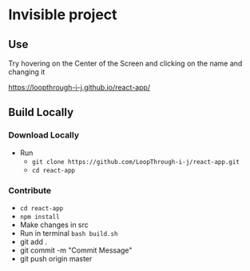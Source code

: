 # Invisible project 

## Use
Try hovering on the Center of the Screen and clicking on the name and changing it

https://loopthrough-i-j.github.io/react-app/

## Build Locally

### Download Locally

- Run 
    - ```git clone https://github.com/LoopThrough-i-j/react-app.git```
    - ```cd react-app``` 

### Contribute
- ```cd react-app``` 
- ```npm install```
- Make changes in src
- Run in terminal ```bash build.sh```
- git add .
- git commit -m "Commit Message"
- git push origin master